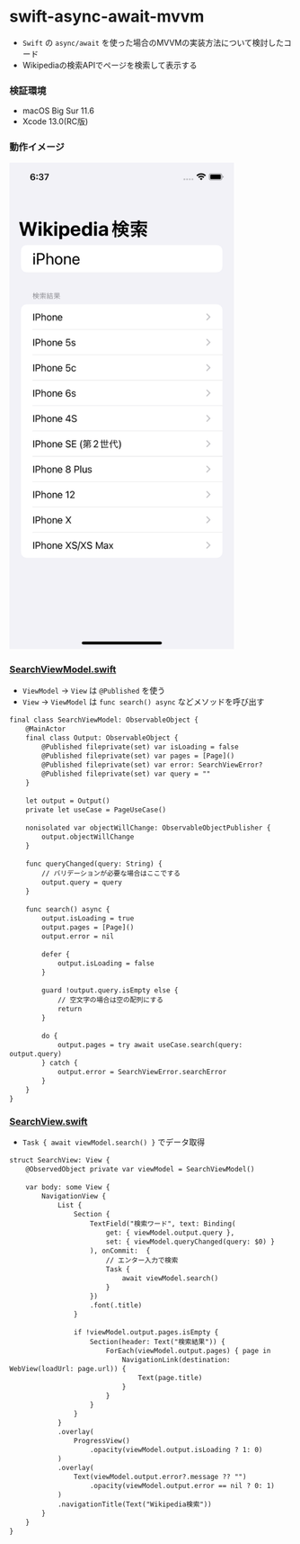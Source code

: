 # swift-async-await-mvvm

- `Swift` の `async/await` を使った場合のMVVMの実装方法について検討したコード
- Wikipediaの検索APIでページを検索して表示する

### 検証環境
- macOS Big Sur 11.6
- Xcode 13.0(RC版)

### 動作イメージ
<img src="https://github.com/fumiyuki/swift-async-await-mvvm/blob/main/image/screen_shot.png" width="400px">

### [SearchViewModel.swift](https://github.com/fumiyuki/swift-async-await-mvvm/blob/main/swift-async-await-mvvm/Views/SearchView/SearchViewModel.swift)

- `ViewModel` -> `View` は `@Published` を使う
- `View` -> `ViewModel` は `func search() async` などメソッドを呼び出す

```
final class SearchViewModel: ObservableObject {
    @MainActor
    final class Output: ObservableObject {
        @Published fileprivate(set) var isLoading = false
        @Published fileprivate(set) var pages = [Page]()
        @Published fileprivate(set) var error: SearchViewError?
        @Published fileprivate(set) var query = ""
    }

    let output = Output()
    private let useCase = PageUseCase()

    nonisolated var objectWillChange: ObservableObjectPublisher {
        output.objectWillChange
    }

    func queryChanged(query: String) {
        // バリデーションが必要な場合はここでする
        output.query = query
    }
    
    func search() async {
        output.isLoading = true
        output.pages = [Page]()
        output.error = nil

        defer {
            output.isLoading = false
        }
        
        guard !output.query.isEmpty else {
            // 空文字の場合は空の配列にする
            return
        }

        do {
            output.pages = try await useCase.search(query: output.query)
        } catch {
            output.error = SearchViewError.searchError
        }
    }
}
```

### [SearchView.swift](https://github.com/fumiyuki/swift-async-await-mvvm/blob/main/swift-async-await-mvvm/Views/SearchView/SearchView.swift)

- `Task { await viewModel.search() }` でデータ取得

```
struct SearchView: View {
    @ObservedObject private var viewModel = SearchViewModel()
    
    var body: some View {
        NavigationView {
            List {
                Section {
                    TextField("検索ワード", text: Binding(
                        get: { viewModel.output.query },
                        set: { viewModel.queryChanged(query: $0) }
                    ), onCommit:  {
                        // エンター入力で検索
                        Task {
                            await viewModel.search()
                        }
                    })
                    .font(.title)
                }
                
                if !viewModel.output.pages.isEmpty {
                    Section(header: Text("検索結果")) {
                        ForEach(viewModel.output.pages) { page in
                            NavigationLink(destination: WebView(loadUrl: page.url)) {
                                Text(page.title)
                            }
                        }
                    }
                }
            }
            .overlay(
                ProgressView()
                    .opacity(viewModel.output.isLoading ? 1: 0)
            )
            .overlay(
                Text(viewModel.output.error?.message ?? "")
                    .opacity(viewModel.output.error == nil ? 0: 1)
            )
            .navigationTitle(Text("Wikipedia検索"))
        }
    }
}
```